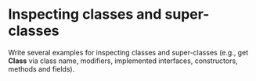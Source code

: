# Inspecting classes and super-classes
Write several examples for inspecting classes and super-classes (e.g., get **Class** via class name, modifiers, implemented interfaces, constructors, methods and fields).
